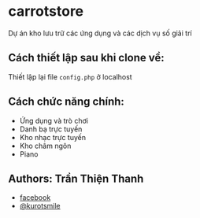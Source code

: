 # carrotstore
Dự án kho lưu trữ các ứng dụng và các dịch vụ số giải trí

## Cách thiết lập sau khi clone về:
Thiết lập lại file `config.php` ở localhost

## Cách chức năng chính:
* Ứng dụng và trò chơi
* Danh bạ trực tuyến
* Kho nhạc trực tuyến
* Kho châm ngôn
* Piano

## Authors: Trần Thiện Thanh
- [facebook](https://www.facebook.com/kurotsmile)
- [@kurotsmile](https://www.github.com/kurotsmile)